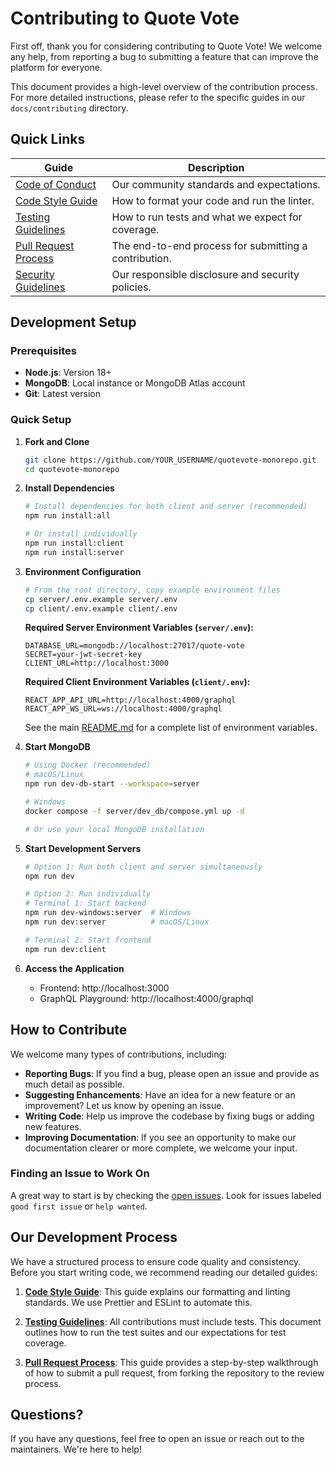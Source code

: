 # Contributing to Quote Vote

First off, thank you for considering contributing to Quote Vote! We welcome any help, from reporting a bug to submitting a feature that can improve the platform for everyone.

This document provides a high-level overview of the contribution process. For more detailed instructions, please refer to the specific guides in our `docs/contributing` directory.

## Quick Links

Guide                                                               | Description                                           
------------------------------------------------------------------- | -----------------------------------------------------
[Code of Conduct](./quote_vote_code_of_conduct.md)                  | Our community standards and expectations.             
[Code Style Guide](./docs/contributing/code-style.md)               | How to format your code and run the linter.           
[Testing Guidelines](./docs/contributing/testing.md)                | How to run tests and what we expect for coverage.     
[Pull Request Process](./docs/contributing/pull-request-process.md) | The end-to-end process for submitting a contribution. 
[Security Guidelines](./docs/contributing/security.md)              | Our responsible disclosure and security policies.     

## Development Setup

### Prerequisites

- **Node.js**: Version 18+
- **MongoDB**: Local instance or MongoDB Atlas account
- **Git**: Latest version

### Quick Setup

1. **Fork and Clone**

   ```bash
   git clone https://github.com/YOUR_USERNAME/quotevote-monorepo.git
   cd quotevote-monorepo
   ```

2. **Install Dependencies**

   ```bash
   # Install dependencies for both client and server (recommended)
   npm run install:all

   # Or install individually
   npm run install:client
   npm run install:server
   ```

3. **Environment Configuration**

   ```bash
   # From the root directory, copy example environment files
   cp server/.env.example server/.env
   cp client/.env.example client/.env
   ```

   **Required Server Environment Variables (`server/.env`):**
   ```env
   DATABASE_URL=mongodb://localhost:27017/quote-vote
   SECRET=your-jwt-secret-key
   CLIENT_URL=http://localhost:3000
   ```

   **Required Client Environment Variables (`client/.env`):**
   ```env
   REACT_APP_API_URL=http://localhost:4000/graphql
   REACT_APP_WS_URL=ws://localhost:4000/graphql
   ```

   See the main [README.md](./README.md#-environment-variables-reference) for a complete list of environment variables.

4. **Start MongoDB**

   ```bash
   # Using Docker (recommended)
   # macOS/Linux
   npm run dev-db-start --workspace=server

   # Windows
   docker compose -f server/dev_db/compose.yml up -d

   # Or use your local MongoDB installation
   ```

5. **Start Development Servers**

   ```bash
   # Option 1: Run both client and server simultaneously
   npm run dev

   # Option 2: Run individually
   # Terminal 1: Start backend
   npm run dev-windows:server  # Windows
   npm run dev:server          # macOS/Linux

   # Terminal 2: Start frontend
   npm run dev:client
   ```

6. **Access the Application**
   - Frontend: http://localhost:3000
   - GraphQL Playground: http://localhost:4000/graphql

## How to Contribute

We welcome many types of contributions, including:

- **Reporting Bugs**: If you find a bug, please open an issue and provide as much detail as possible.
- **Suggesting Enhancements**: Have an idea for a new feature or an improvement? Let us know by opening an issue.
- **Writing Code**: Help us improve the codebase by fixing bugs or adding new features.
- **Improving Documentation**: If you see an opportunity to make our documentation clearer or more complete, we welcome your input.

### Finding an Issue to Work On

A great way to start is by checking the [open issues](https://github.com/QuoteVote/quotevote-monorepo/issues). Look for issues labeled `good first issue` or `help wanted`.

## Our Development Process

We have a structured process to ensure code quality and consistency. Before you start writing code, we recommend reading our detailed guides:

1. **[Code Style Guide](./docs/contributing/code-style.md)**: This guide explains our formatting and linting standards. We use Prettier and ESLint to automate this.

2. **[Testing Guidelines](./docs/contributing/testing.md)**: All contributions must include tests. This document outlines how to run the test suites and our expectations for test coverage.

3. **[Pull Request Process](./docs/contributing/pull-request-process.md)**: This guide provides a step-by-step walkthrough of how to submit a pull request, from forking the repository to the review process.

## Questions?

If you have any questions, feel free to open an issue or reach out to the maintainers. We're here to help!
